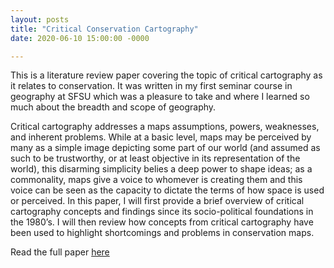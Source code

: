 ```yaml
---
layout: posts
title: "Critical Conservation Cartography"
date: 2020-06-10 15:00:00 -0000

---
```


This is a literature review paper covering the topic of critical cartography as it relates to conservation. It was written in my first seminar course in geography at SFSU which was a pleasure to take and where I learned so much
about the breadth and scope of geography.  


Critical cartography addresses a maps assumptions, powers, weaknesses, and inherent
problems. While at a basic level, maps may be perceived by many as a
simple image depicting some part of our world (and assumed as such to be trustworthy, or at least
objective in its representation of the world), this disarming simplicity belies a deep power to shape
ideas; as a commonality, maps give a voice to whomever is creating them and this voice can be seen as
the capacity to dictate the terms of how space is used or perceived. In this paper, I will first
provide a brief overview of critical cartography concepts and findings since its socio-political foundations
in the 1980’s. I will then review how concepts from critical cartography have been used to highlight
shortcomings and problems in conservation maps.



Read the full paper <a id="raw-url" href="https://github.com/jongsomjit/jongsomjit.github.io/raw/master/_posts/Critical_conservation_cartography_djongsomjit.pdf" download="cons_cart.pdf">here</a>

